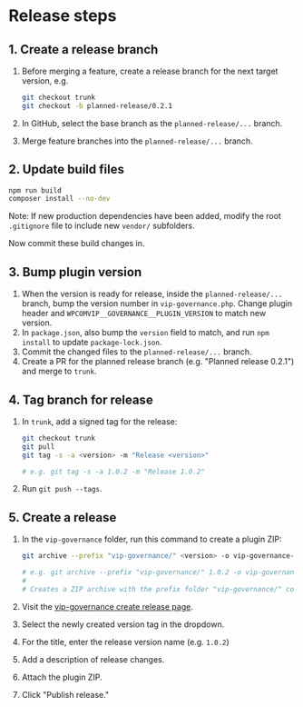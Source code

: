# Release steps

## 1. Create a release branch

1. Before merging a feature, create a release branch for the next target version, e.g.

   ```bash
   git checkout trunk
   git checkout -b planned-release/0.2.1
   ```

2. In GitHub, select the base branch as the `planned-release/...` branch.
3. Merge feature branches into the `planned-release/...` branch.

## 2. Update build files

```bash
npm run build
composer install --no-dev
```

Note: If new production dependencies have been added, modify the root `.gitignore` file to include new `vendor/` subfolders.

Now commit these build changes in.

## 3. Bump plugin version

1. When the version is ready for release, inside the `planned-release/...` branch, bump the version number in `vip-governance.php`. Change plugin header and `WPCOMVIP__GOVERNANCE__PLUGIN_VERSION` to match new version.
2. In `package.json`, also bump the `version` field to match, and run `npm install` to update `package-lock.json`.
3. Commit the changed files to the `planned-release/...` branch.
4. Create a PR for the planned release branch (e.g. "Planned release 0.2.1") and merge to `trunk`.

## 4. Tag branch for release

1. In `trunk`, add a signed tag for the release:

   ```bash
   git checkout trunk
   git pull
   git tag -s -a <version> -m "Release <version>"

   # e.g. git tag -s -a 1.0.2 -m "Release 1.0.2"
   ```

2. Run `git push --tags`.

## 5. Create a release

1. In the `vip-governance` folder, run this command to create a plugin ZIP:

   ```bash
   git archive --prefix "vip-governance/" <version> -o vip-governance-<version>.zip

   # e.g. git archive --prefix "vip-governance/" 1.0.2 -o vip-governance-1.0.2.zip
   #
   # Creates a ZIP archive with the prefix folder "vip-governance/" containing files from tag 1.0.2
   ```

2. Visit the [vip-governance create release page](https://github.com/automattic/vip-governance-plugin/releases/new).
3. Select the newly created version tag in the dropdown.
4. For the title, enter the release version name (e.g. `1.0.2`)
5. Add a description of release changes.
6. Attach the plugin ZIP.
7. Click "Publish release."
